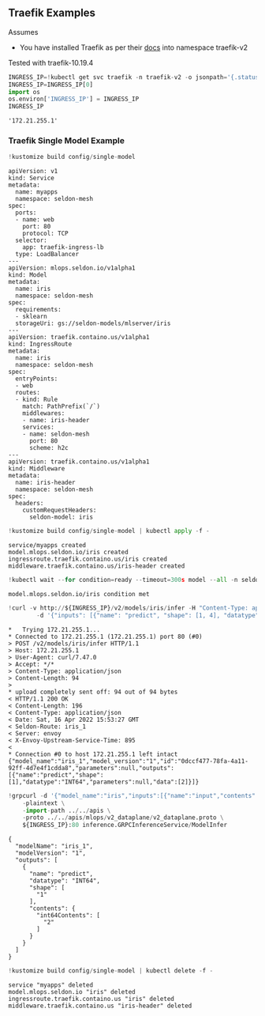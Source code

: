 ## Traefik Examples

Assumes

 * You have installed Traefik as per their [docs](https://doc.traefik.io/traefik/getting-started/install-traefik/#use-the-helm-chart) into namespace traefik-v2
 
 Tested with traefik-10.19.4



```python
INGRESS_IP=!kubectl get svc traefik -n traefik-v2 -o jsonpath='{.status.loadBalancer.ingress[0].ip}'
INGRESS_IP=INGRESS_IP[0]
import os
os.environ['INGRESS_IP'] = INGRESS_IP
INGRESS_IP
```




    '172.21.255.1'



### Traefik Single Model Example


```python
!kustomize build config/single-model
```

    apiVersion: v1
    kind: Service
    metadata:
      name: myapps
      namespace: seldon-mesh
    spec:
      ports:
      - name: web
        port: 80
        protocol: TCP
      selector:
        app: traefik-ingress-lb
      type: LoadBalancer
    ---
    apiVersion: mlops.seldon.io/v1alpha1
    kind: Model
    metadata:
      name: iris
      namespace: seldon-mesh
    spec:
      requirements:
      - sklearn
      storageUri: gs://seldon-models/mlserver/iris
    ---
    apiVersion: traefik.containo.us/v1alpha1
    kind: IngressRoute
    metadata:
      name: iris
      namespace: seldon-mesh
    spec:
      entryPoints:
      - web
      routes:
      - kind: Rule
        match: PathPrefix(`/`)
        middlewares:
        - name: iris-header
        services:
        - name: seldon-mesh
          port: 80
          scheme: h2c
    ---
    apiVersion: traefik.containo.us/v1alpha1
    kind: Middleware
    metadata:
      name: iris-header
      namespace: seldon-mesh
    spec:
      headers:
        customRequestHeaders:
          seldon-model: iris



```python
!kustomize build config/single-model | kubectl apply -f -
```

    service/myapps created
    model.mlops.seldon.io/iris created
    ingressroute.traefik.containo.us/iris created
    middleware.traefik.containo.us/iris-header created



```python
!kubectl wait --for condition=ready --timeout=300s model --all -n seldon-mesh
```

    model.mlops.seldon.io/iris condition met



```python
!curl -v http://${INGRESS_IP}/v2/models/iris/infer -H "Content-Type: application/json" \
        -d '{"inputs": [{"name": "predict", "shape": [1, 4], "datatype": "FP32", "data": [[1, 2, 3, 4]]}]}'
```

    *   Trying 172.21.255.1...
    * Connected to 172.21.255.1 (172.21.255.1) port 80 (#0)
    > POST /v2/models/iris/infer HTTP/1.1
    > Host: 172.21.255.1
    > User-Agent: curl/7.47.0
    > Accept: */*
    > Content-Type: application/json
    > Content-Length: 94
    > 
    * upload completely sent off: 94 out of 94 bytes
    < HTTP/1.1 200 OK
    < Content-Length: 196
    < Content-Type: application/json
    < Date: Sat, 16 Apr 2022 15:53:27 GMT
    < Seldon-Route: iris_1
    < Server: envoy
    < X-Envoy-Upstream-Service-Time: 895
    < 
    * Connection #0 to host 172.21.255.1 left intact
    {"model_name":"iris_1","model_version":"1","id":"0dccf477-78fa-4a11-92ff-4d7e4f1cdda8","parameters":null,"outputs":[{"name":"predict","shape":[1],"datatype":"INT64","parameters":null,"data":[2]}]}


```python
!grpcurl -d '{"model_name":"iris","inputs":[{"name":"input","contents":{"fp32_contents":[1,2,3,4]},"datatype":"FP32","shape":[1,4]}]}' \
    -plaintext \
    -import-path ../../apis \
    -proto ../../apis/mlops/v2_dataplane/v2_dataplane.proto \
    ${INGRESS_IP}:80 inference.GRPCInferenceService/ModelInfer
```

    {
      "modelName": "iris_1",
      "modelVersion": "1",
      "outputs": [
        {
          "name": "predict",
          "datatype": "INT64",
          "shape": [
            "1"
          ],
          "contents": {
            "int64Contents": [
              "2"
            ]
          }
        }
      ]
    }



```python
!kustomize build config/single-model | kubectl delete -f -
```

    service "myapps" deleted
    model.mlops.seldon.io "iris" deleted
    ingressroute.traefik.containo.us "iris" deleted
    middleware.traefik.containo.us "iris-header" deleted



```python

```
